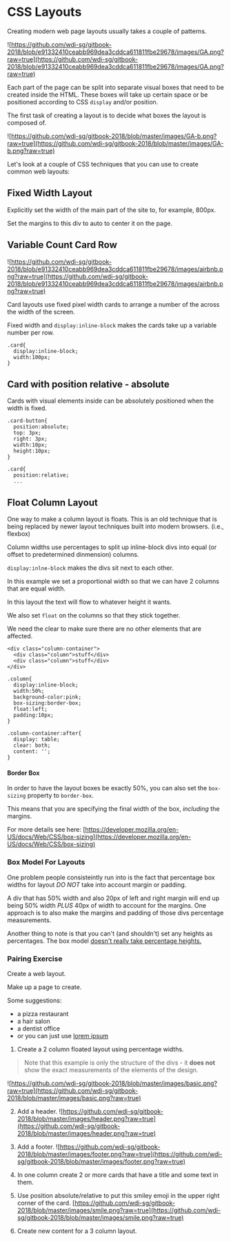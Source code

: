 # CSS Layouts
Creating modern web page layouts usually takes a couple of patterns.


![https://github.com/wdi-sg/gitbook-2018/blob/e91332410ceabb969dea3cddca611811fbe29678/images/GA.png?raw=true](https://github.com/wdi-sg/gitbook-2018/blob/e91332410ceabb969dea3cddca611811fbe29678/images/GA.png?raw=true)

Each part of the page can be split into separate visual boxes that need to be created inside the HTML. These boxes will take up certain space or be positioned according to CSS `display` and/or position.


The first task of creating a layout is to decide what boxes the layout is composed of.

![https://github.com/wdi-sg/gitbook-2018/blob/master/images/GA-b.png?raw=true](https://github.com/wdi-sg/gitbook-2018/blob/master/images/GA-b.png?raw=true)


Let's look at a couple of CSS techniques that you can use to create common web layouts:

## Fixed Width Layout
Explicitly set the width of the main part of the site to, for example, 800px.

Set the margins to this div to auto to center it on the page.

## Variable Count Card Row

![https://github.com/wdi-sg/gitbook-2018/blob/e91332410ceabb969dea3cddca611811fbe29678/images/airbnb.png?raw=true](https://github.com/wdi-sg/gitbook-2018/blob/e91332410ceabb969dea3cddca611811fbe29678/images/airbnb.png?raw=true)

Card layouts use fixed pixel width cards to arrange a number of the across the width of the screen.

Fixed width and `display:inline-block` makes the cards take up a variable number per row.
```
.card{
  display:inline-block;
  width:100px;
}
```

## Card with position relative - absolute

Cards with visual elements inside can be absolutely positioned when the width is fixed.

```
.card-button{
  position:absolute;
  top: 3px;
  right: 3px;
  width:10px;
  height:10px;
}

.card{
  position:relative;
  ...
```

## Float Column Layout

One way to make a column layout is floats. This is an old technique that is being replaced by newer layout techniques built into modern browsers. (i.e., flexbox)

Column widths use percentages to split up inline-block divs into equal (or offset to predetermined dinmension) columns.

`display:inlne-block` makes the divs sit next to each other.

In this example we set a proportional width so that we can have 2 columns that are equal width.

In this layout the text will flow to whatever height it wants.

We also set `float` on the columns so that they stick together.

We need the clear to make sure there are no other elements that are affected.

```
<div class="column-container">
  <div class="column">stuff</div>
  <div class="column">stuff</div>
</div>
```

```
.column{
  display:inline-block;
  width:50%;
  background-color:pink;
  box-sizing:border-box;
  float:left;
  padding:10px;
}

.column-container:after{
  display: table;
  clear: both;
  content: '';
}
```


#### Border Box
In order to have the layout boxes be exactly 50%, you can also set the `box-sizing` property to `border-box`.

This means that you are specifying the final width of the box, *including* the margins.

For more details see here: [https://developer.mozilla.org/en-US/docs/Web/CSS/box-sizing](https://developer.mozilla.org/en-US/docs/Web/CSS/box-sizing)

### Box Model For Layouts
One problem people consisteintly run into is the fact that percentage box widths for layout *DO NOT* take into account margin or padding.

A div that has 50% width and also 20px of left and right margin will end up being 50% width *PLUS* 40px of width to account for the margins. One approach is to also make the margins and padding of those divs percentage measurements.

Another thing to note is that you can't (and shouldn't) set any heights as percentages. The box model [doesn't really take percentage heights.](https://stackoverflow.com/questions/5657964/css-why-doesn-t-percentage-height-work)

### Pairing Exercise

Create a web layout.

Make up a page to create.

Some suggestions:
- a pizza restaurant
- a hair salon
- a dentist office
- or you can just use [lorem ipsum](https://www.lipsum.com/)

1. Create a 2 column floated layout using percentage widths.

> Note that this example is only the structure of the divs - it **does not** show the exact measurements of the elements of the design.

![https://github.com/wdi-sg/gitbook-2018/blob/master/images/basic.png?raw=true](https://github.com/wdi-sg/gitbook-2018/blob/master/images/basic.png?raw=true)

2. Add a header.
![https://github.com/wdi-sg/gitbook-2018/blob/master/images/header.png?raw=true](https://github.com/wdi-sg/gitbook-2018/blob/master/images/header.png?raw=true)

3. Add a footer.
![https://github.com/wdi-sg/gitbook-2018/blob/master/images/footer.png?raw=true](https://github.com/wdi-sg/gitbook-2018/blob/master/images/footer.png?raw=true)

4. In one column create 2 or more cards that have a title and some text in them.

5. Use position absolute/relative to put this smiley emoji in the upper right corner of the card.
[https://github.com/wdi-sg/gitbook-2018/blob/master/images/smile.png?raw=true](https://github.com/wdi-sg/gitbook-2018/blob/master/images/smile.png?raw=true)

6. Create new content for a 3 column layout.
